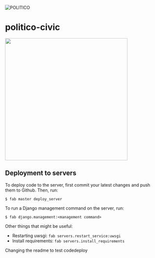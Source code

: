 ![POLITICO](https://rawgithub.com/The-Politico/src/master/images/logo/badge.png)

# politico-civic


<img src="https://media3.giphy.com/media/zCNFcXsVRGhi/giphy.gif" width="400" />


## Deployment to servers

To deploy code to the server, first commit your latest changes and push them to Github. Then, run:

```
$ fab master deploy_server
```

To run a Django management command on the server, run:

```
$ fab django.management:<management command>
```

Other things that might be useful:

- Restarting uwsgi: `fab servers.restart_service:uwsgi`
- Install requirements: `fab servers.install_requirements`

Changing the readme to test codedeploy